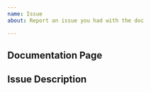 ```yaml
---
name: Issue
about: Report an issue you had with the doc

---
```


## Documentation Page

## Issue Description
